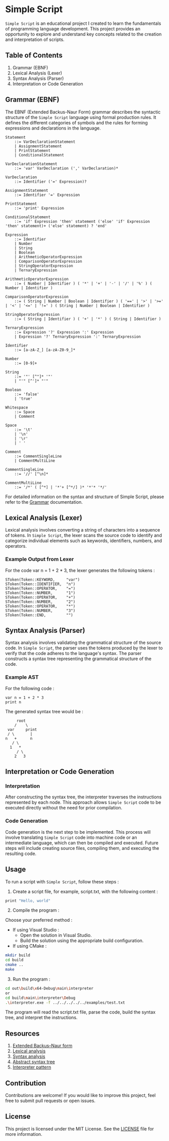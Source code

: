 # Simple Script

`Simple Script` is an educational project I created to learn the fundamentals of
programming language development. This project provides an opportunity to explore
and understand key concepts related to the creation and interpretation of scripts.

## Table of Contents

1. Grammar (EBNF)
2. Lexical Analysis (Lexer)
3. Syntax Analysis (Parser)
4. Interpretation or Code Generation

## Grammar (EBNF)

The EBNF (Extended Backus-Naur Form) grammar describes the syntactic structure of the
`Simple Script` language using formal production rules. It defines the different categories
of symbols and the rules for forming expressions and declarations in the language.

```ebnf
Statement
    ::= VarDeclarationStatement
    | AssignmentStatement
    | PrintStatement
    | ConditionalStatement

VarDeclarationStatement
    ::= 'var' VarDeclaration (',' VarDeclaration)*

VarDeclaration
    ::= Identifier ('=' Expression)?

AssignmentStatement
    ::= Identifier '=' Expression

PrintStatement
    ::= 'print' Expression

ConditionalStatement
    ::= 'if' Expression 'then' statement ('else' 'if' Expression 'then' statement)+ ('else' statement) ? 'end'

Expression
    ::= Identifier
    | Number
    | String
    | Boolean
    | ArithmeticOperatorExpression
    | ComparisonOperatorExpression
    | StringOperatorExpression
    | TernaryExpression

ArithmeticOperatorExpression
    ::= ( Number | Identifier ) ( '*' | '+' | '-' | '/' | '%' ) ( Number | Identifier )

ComparisonOperatorExpression
    ::= ( String | Number | Boolean | Identifier ) ( '==' | '>' | '>=' | '<' | '<=' | '!=' ) ( String | Number | Boolean | Identifier )

StringOperatorExpression
    ::= ( String | Identifier ) ( '+' | '*' ) ( String | Identifier )

TernaryExpression
    ::= Expression '?' Expression ':' Expression
    | Expression '?' TernaryExpression ':' TernaryExpression

Identifier
    ::= [a-zA-Z_] [a-zA-Z0-9_]*

Number
    ::= [0-9]+

String
    ::= '"' [^"]* '"'
    | "'" [^']* "'"

Boolean
    ::= 'false'
    | 'true'

Whitespace
    ::= Space
    | Comment

Space
    ::= '\t'
    | '\n'
    | '\r'
    | ' '

Comment
    ::= CommentSingleLine
    | CommentMultiLine

CommentSingleLine
    ::= '//' [^\n]*

CommentMultiLine
    ::= '/*' ( [^*] | '*'+ [^*/] )* '*'* '*/'
```

For detailed information on the syntax and structure of Simple Script, please refer
to the [Grammar](documentation/grammar/index.md) documentation.

## Lexical Analysis (Lexer)

Lexical analysis involves converting a string of characters into a sequence of tokens.
In `Simple Script`, the lexer scans the source code to identify and categorize individual
elements such as keywords, identifiers, numbers, and operators.

### Example Output from Lexer

For the code var n = 1 + 2 * 3, the lexer generates the following tokens :

```
SToken(Token::KEYWORD,     "var")
SToken(Token::IDENTIFIER,  "n")
SToken(Token::OPERATOR,    "=")
SToken(Token::NUMBER,      "1")
SToken(Token::OPERATOR,    "+")
SToken(Token::NUMBER,      "2")
SToken(Token::OPERATOR,    "*")
SToken(Token::NUMBER,      "3")
SToken(Token::END,         "")
```

## Syntax Analysis (Parser)

Syntax analysis involves validating the grammatical structure of the source code. In `Simple Script`,
the parser uses the tokens produced by the lexer to verify that the code adheres to the language's
syntax. The parser constructs a syntax tree representing the grammatical structure of the code.

### Example AST

For the following code :

```
var n = 1 + 2 * 3
print n
```

The generated syntax tree would be :

```
     root
    /    \ 
 var     print
 / \       |
n   +      n
   / \
  1   *
     / \
    2   3
```

## Interpretation or Code Generation

### Interpretation

After constructing the syntax tree, the interpreter traverses the instructions
represented by each node. This approach allows `Simple Script` code to be executed
directly without the need for prior compilation.

### Code Generation

Code generation is the next step to be implemented. This process will involve translating
`Simple Script` code into machine code or an intermediate language, which can then be compiled
and executed. Future steps will include creating source files, compiling them, and executing
the resulting code.

## Usage

To run a script with `Simple Script`, follow these steps :

1. Create a script file, for example, script.txt, with the following content :

```c
print "Hello, world"
```

2. Compile the program :

Choose your preferred method :

- If using Visual Studio :
    - Open the solution in Visual Studio.
    - Build the solution using the appropriate build configuration.
- If using CMake :

```bash
mkdir build
cd build
cmake ..
make
```

3. Run the program :

```bash
cd out\build\x64-Debug\main\interpreter
or
cd build\main\interpreter\Debug
.\interpreter.exe -f ../../../../../examples/test.txt
```

The program will read the script.txt file, parse the code, build the syntax tree,
and interpret the instructions.

## Resources

1. [Extended Backus–Naur form](https://en.wikipedia.org/wiki/Extended_Backus%E2%80%93Naur_form)
2. [Lexical analysis](https://en.wikipedia.org/wiki/Lexical_analysis)
3. [Syntax analysis](https://en.wikipedia.org/wiki/Parsing)
4. [Abstract syntax tree](https://en.wikipedia.org/wiki/Abstract_syntax_tree)
5. [Interpreter pattern](https://en.wikipedia.org/wiki/Interpreter_pattern)

## Contribution

Contributions are welcome! If you would like to improve this project, feel free to submit
pull requests or open issues.

## License

This project is licensed under the MIT License. See the [LICENSE](LICENSE) file for more information.
